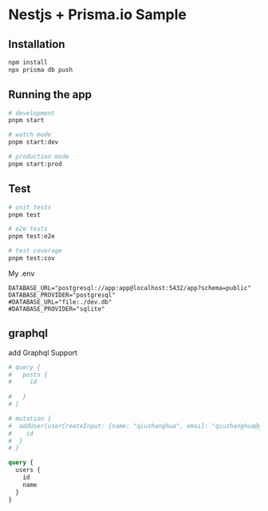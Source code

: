 # Nestjs + Prisma.io Sample

## Installation

```bash
npm install
npx prisma db push
```

## Running the app

```bash
# development
pnpm start

# watch mode
pnpm start:dev

# production mode
pnpm start:prod
```

## Test

```bash
# unit tests
pnpm test

# e2e tests
pnpm test:e2e

# test coverage
pnpm test:cov
```

My .env

```dotenv
DATABASE_URL="postgresql://app:app@localhost:5432/app?schema=public"
DATABASE_PROVIDER="postgresql"
#DATABASE_URL="file:./dev.db"
#DATABASE_PROVIDER="sqlite"
```


## graphql
add Graphql Support
```graphql
# query {
#   posts {
#     id
  
#   }
# }

# mutation {
#  addUser(userCreateInput: {name: "qiuzhanghua", email: "qiuzhanghua@gmail.com", password: "password"}) {
#    id
#  }
# }

query {
  users {
    id
    name
  }
}
```